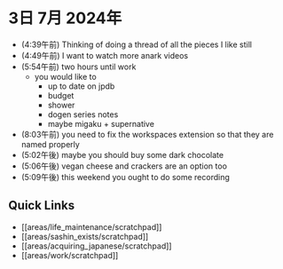 # 3日 7月 2024年
- (4:39午前) Thinking of doing a thread of all the pieces I like still
- (4:49午前) I want to watch more anark videos
- (5:54午前) two hours until work
  - you would like to
    - up to date on jpdb
    - budget
    - shower
    - dogen series notes
    - maybe migaku + supernative
- (8:03午前) you need to fix the workspaces extension so that they are named properly
- (5:02午後) maybe you should buy some dark chocolate
- (5:06午後) vegan cheese and crackers are an option too
- (5:09午後) this weekend you ought to do some recording




 



## Quick Links
- [[areas/life_maintenance/scratchpad]]
- [[areas/sashin_exists/scratchpad]]
- [[areas/acquiring_japanese/scratchpad]]
- [[areas/work/scratchpad]]
